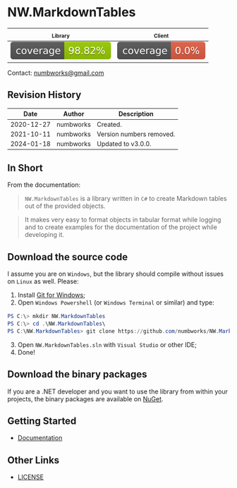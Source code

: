 # NW.MarkdownTables

| <sub>Library</sub> | <sub>Client</sub> |
|---|---|
|![codecoverage_library.svg](codecoverage_library.svg)|![codecoverage_client.svg](codecoverage_client.svg)|

Contact: numbworks@gmail.com

## Revision History

| Date | Author | Description |
|---|---|---|
| 2020-12-27 | numbworks | Created. |
| 2021-10-11 | numbworks | Version numbers removed. |
| 2024-01-18 | numbworks | Updated to v3.0.0. |

## In Short

From the documentation:

> `NW.MarkdownTables` is a library written in `C#` to create Markdown tables out of the provided objects. 

> It makes very easy to format objects in tabular format while logging and to create examples for the documentation of the project while developing it.

## Download the source code

I assume you are on `Windows`, but the library should compile without issues on `Linux` as well. Please:

1. Install [Git for Windows](https://git-scm.com/download/win);
2. Open `Windows Powershell` (or `Windows Terminal` or similar) and type:

```powershell
PS C:\> mkdir NW.MarkdownTables
PS C:\> cd .\NW.MarkdownTables\
PS C:\NW.MarkdownTables> git clone https://github.com/numbworks/NW.MarkdownTables.git
```

3. Open `NW.MarkdownTables.sln` with `Visual Studio` or other IDE;
4. Done!

## Download the binary packages

If you are a .NET developer and you want to use the library from within your projects, the binary packages are available on [NuGet](https://www.nuget.org/packages/NW.MarkdownTables/).

## Getting Started

- [Documentation](docs/Documentation-NW.MarkdownTables.md)

## Other Links

- [LICENSE](LICENSE)